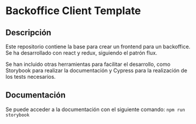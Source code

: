 # Backoffice Client Template

## Descripción

  Este repositorio contiene la base para crear un frontend para un backoffice. Se ha desarrollado con react y
  redux, siguiendo el patrón flux.

  Se han incluido otras herramientas para facilitar el desarrollo, como Storybook para realizar la documentación y
  Cypress para la realización de los tests necesarios.

## Documentación
Se puede acceder a la documentación con el siguiente comando:
`npm run storybook`
